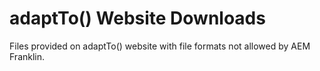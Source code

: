 # adaptTo() Website Downloads

Files provided on adaptTo() website with file formats not allowed by AEM Franklin.